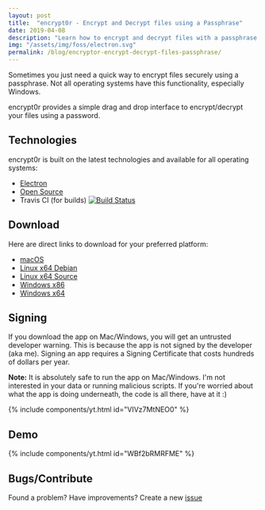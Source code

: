 ```yaml
---
layout: post
title:  "encrypt0r - Encrypt and Decrypt files using a Passphrase"
date: 2019-04-08
description: "Learn how to encrypt and decrypt files with a passphrase using encrypt0r"
img: "/assets/img/foss/electron.svg"
permalink: /blog/encryptor-encrypt-decrypt-files-passphrase/
---
```


Sometimes you just need a quick way to encrypt files securely using a passphrase. Not all operating systems have this functionality, especially Windows.

encrypt0r provides a simple drag and drop interface to encrypt/decrypt your files using a password.

## Technologies

encrypt0r is built on the latest technologies and available for all operating systems:

- [Electron](https://electronjs.org/)
- [Open Source](https://github.com/kunalnagar/encrypt0r)
- Travis CI (for builds) [![Build Status](https://travis-ci.org/kunalnagar/encrypt0r.svg?branch=master)](https://travis-ci.org/kunalnagar/encrypt0r)

## Download

Here are direct links to download for your preferred platform:

- [macOS](https://github.com/kunalnagar/encrypt0r/releases/latest/download/encrypt0r-mac.zip)
- [Linux x64 Debian](https://github.com/kunalnagar/encrypt0r/releases/latest/download/encrypt0r-linux-deb.zip)
- [Linux x64 Source](https://github.com/kunalnagar/encrypt0r/releases/latest/download/encrypt0r-linux-x64.zip)
- [Windows x86](https://github.com/kunalnagar/encrypt0r/releases/latest/download/encrypt0r-windows-x86.zip)
- [Windows x64](https://github.com/kunalnagar/encrypt0r/releases/latest/download/encrypt0r-windows-x64.zip)

## Signing

If you download the app on Mac/Windows, you will get an untrusted developer warning. This is because the app is not signed by the developer (aka me). Signing an app requires a Signing Certificate that costs hundreds of dollars per year.

**Note:** It is absolutely safe to run the app on Mac/Windows. I'm not interested in your data or running malicious scripts. If you're worried about what the app is doing underneath, the code is all there, have at it :)

{% include components/yt.html id="VIVz7MtNEO0" %}

## Demo

{% include components/yt.html id="WBf2bRMRFME" %}

## Bugs/Contribute

Found a problem? Have improvements? Create a new [issue](https://github.com/kunalnagar/encrypt0r/issues)
